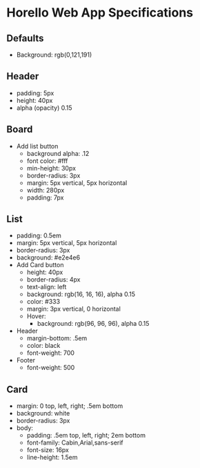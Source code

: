 # Horello Web App Specifications

## Defaults
- Background: rgb(0,121,191)
## Header
- padding: 5px
- height: 40px
- alpha (opacity) 0.15
## Board
- Add list button
  - background alpha: .12
  - font color: #fff
  - min-height: 30px
  - border-radius: 3px
  - margin: 5px vertical, 5px horizontal
  - width: 280px
  - padding: 7px
## List
- padding: 0.5em
- margin: 5px vertical, 5px horizontal
- border-radius: 3px
- background: #e2e4e6
- Add Card button
  - height: 40px
  - border-radius: 4px
  - text-align: left
  - background: rgb(16, 16, 16), alpha 0.15
  - color: #333
  - margin: 3px vertical, 0 horizontal
  - Hover:
    - background: rgb(96, 96, 96), alpha 0.15
 - Header
    - margin-bottom: .5em
    - color: black
    - font-weight: 700
 - Footer
    - font-weight: 500
## Card
- margin: 0 top, left, right; .5em bottom
- background: white
- border-radius: 3px
- body:
  - padding: .5em top, left, right; 2em bottom
  - font-family: Cabin,Arial,sans-serif
  - font-size: 16px
  - line-height: 1.5em
